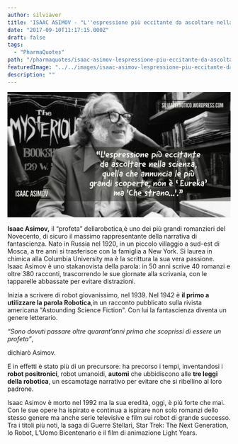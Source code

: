 ```yaml
---
author: silviaver
title: 'ISAAC ASIMOV - "L''espressione più eccitante da ascoltare nella scienza, quella che annuncia le più grandi scoperte, non è ''Eureka'' ma ''Che strano...''"'
date: "2017-09-10T11:17:15.000Z"
draft: false
tags:
  - "PharmaQuotes"
path: "/pharmaquotes/isaac-asimov-lespressione-piu-eccitante-da-ascoltare-nella-scienza-quella-che-annuncia-le-piu-grandi-scoperte-non-e-eureka-ma-che-strano/"
featuredImage: "../../images/isaac-asimov-lespressione-piu-eccitante-da-ascoltare-nella-scienza-quella-che-annuncia-le-piu-grandi-scoperte-non-e-eureka-ma-che-strano.md/img_2992.jpg"
description: ""
---
```


![IMG_2992.JPG](../../images/isaac-asimov-lespressione-piu-eccitante-da-ascoltare-nella-scienza-quella-che-annuncia-le-piu-grandi-scoperte-non-e-eureka-ma-che-strano.md/img_2992.jpg)

**Isaac Asimov,** il “profeta” dellarobotica,è uno dei più grandi romanzieri del Novecento, di sicuro il massimo rappresentante della narrativa di fantascienza. Nato in Russia nel 1920, in un piccolo villaggio a sud-est di Mosca, a tre anni si trasferisce con la famiglia a New York. Si laurea in chimica alla Columbia University ma è la scrittura la sua vera passione. Isaac Asimov è uno stakanovista della parola: in 50 anni scrive 40 romanzi e oltre 380 racconti, trascorrendo le sue giornate alla scrivania, con le tapparelle abbassate per evitare distrazioni.

Inizia a scrivere di robot giovanissimo, nel 1939. Nel 1942 è **il primo a utilizzare la parola Robotica**,in un racconto pubblicato sulla rivista americana "Astounding Science Fiction". Con lui la fantascienza diventa un genere letterario.

_“Sono dovuti passare oltre quarant’anni prima che scoprissi di essere un profeta”_,

dichiarò Asimov.

E in effetti è stato più di un precursore: ha precorso i tempi, inventandosi i **robot positronici**, robot umanoidi, **automi** che ubbidiscono alle **tre leggi della robotica**, un escamotage narrativo per evitare che si ribellino al loro padrone.

Isaac Asimov è morto nel 1992 ma la sua eredità, oggi, è più forte che mai. Con le sue opere ha ispirato e continua a ispirare non solo romanzi dello stesso genere ma anche serie televisive e film sui robot di grande successo. Tra i titoli più noti, la saga di Guerre Stellari, Star Trek: The Next Generation, Io Robot, L’Uomo Bicentenario e il film di animazione Light Years.
